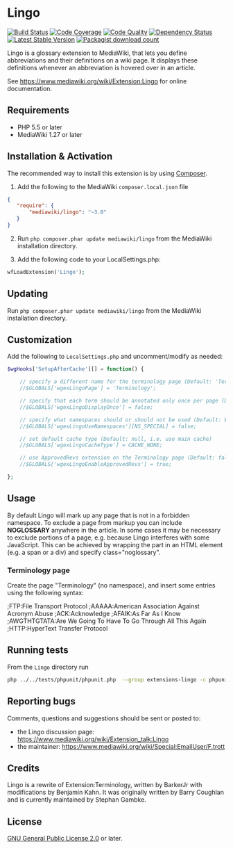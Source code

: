 # Lingo
[![Build Status](https://travis-ci.org/wikimedia/mediawiki-extensions-Lingo.svg?branch=master)](https://travis-ci.org/wikimedia/mediawiki-extensions-Lingo/builds)
[![Code Coverage](https://scrutinizer-ci.com/g/wikimedia/mediawiki-extensions-Lingo/badges/coverage.png?b=master)](https://scrutinizer-ci.com/g/wikimedia/mediawiki-extensions-Lingo/?branch=master)
[![Code Quality](https://scrutinizer-ci.com/g/wikimedia/mediawiki-extensions-Lingo/badges/quality-score.png?b=master)](https://scrutinizer-ci.com/g/wikimedia/mediawiki-extensions-Lingo/?branch=master)
[![Dependency Status](https://www.versioneye.com/php/mediawiki:lingo/badge.png)](https://www.versioneye.com/php/mediawiki:lingo)
[![Latest Stable Version](https://poser.pugx.org/mediawiki/lingo/version.png)](https://packagist.org/packages/mediawiki/lingo)
[![Packagist download count](https://poser.pugx.org/mediawiki/lingo/d/total.png)](https://packagist.org/packages/mediawiki/lingo)

Lingo is a glossary extension to MediaWiki, that lets you define abbreviations
and their definitions on a wiki page. It displays these definitions whenever an
abbreviation is hovered over in an article.

See https://www.mediawiki.org/wiki/Extension:Lingo for online documentation.

## Requirements

- PHP 5.5 or later
- MediaWiki 1.27 or later

## Installation & Activation

The recommended way to install this extension is by using [Composer][composer].

1. Add the following to the MediaWiki `composer.local.json` file
 ```json
 {
 	"require": {
 		"mediawiki/lingo": "~3.0"
 	}
 }
 ```

2.  Run `php composer.phar update mediawiki/lingo` from the MediaWiki
    installation directory.

3. Add the following code to your LocalSettings.php:
 ```php
 wfLoadExtension('Lingo');
 ```

## Updating

Run `php composer.phar update mediawiki/lingo` from the MediaWiki installation
directory.

## Customization

Add the following to `LocalSettings.php` and uncomment/modify as needed:

```php
$wgHooks['SetupAfterCache'][] = function() {

    // specify a different name for the terminology page (Default: 'Terminology' (or localised version). See MediaWiki:Lingo-terminologypagename.)
    //$GLOBALS['wgexLingoPage'] = 'Terminology';

    // specify that each term should be annotated only once per page (Default: false)
    //$GLOBALS['wgexLingoDisplayOnce'] = false;

    // specify what namespaces should or should not be used (Default: Empty, i.e. use all namespaces)
    //$GLOBALS['wgexLingoUseNamespaces'][NS_SPECIAL] = false;

    // set default cache type (Default: null, i.e. use main cache)
    //$GLOBALS['wgexLingoCacheType'] = CACHE_NONE;

    // use ApprovedRevs extension on the Terminology page (Default: false)
    //$GLOBALS['wgexLingoEnableApprovedRevs'] = true;

};
```

## Usage

By default Lingo will mark up any page that is not in a forbidden namespace. To
exclude a page from markup you can include __NOGLOSSARY__ anywhere in the
article. In some cases it may be necessary to exclude portions of a page, e.g.
because Lingo interferes with some JavaScript. This can be achieved by wrapping
the part in an HTML element (e.g. a span or a div) and specify class="noglossary".

### Terminology page

Create the page "Terminology" (no namespace), and insert some entries using
the following syntax:

;FTP:File Transport Protocol
;AAAAA:American Association Against Acronym Abuse
;ACK:Acknowledge
;AFAIK:As Far As I Know
;AWGTHTGTATA:Are We Going To Have To Go Through All This Again
;HTTP:HyperText Transfer Protocol

## Running tests

From the `Lingo` directory run
```bash
php ../../tests/phpunit/phpunit.php  --group extensions-lingo -c phpunit.xml.dist
```

## Reporting bugs

Comments, questions and suggestions should be sent or posted to:
* the Lingo discussion page: https://www.mediawiki.org/wiki/Extension_talk:Lingo
* the maintainer: https://www.mediawiki.org/wiki/Special:EmailUser/F.trott

## Credits

Lingo is a rewrite of Extension:Terminology, written by BarkerJr with
modifications by Benjamin Kahn. It was originally written by Barry Coughlan and
is currently maintained by Stephan Gambke.

## License

[GNU General Public License 2.0][license] or later.

[composer]: https://getcomposer.org/
[license]: https://www.gnu.org/copyleft/gpl.html
